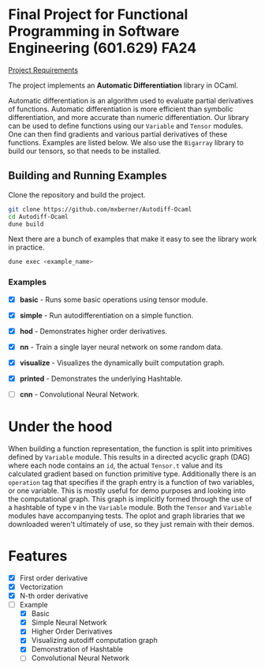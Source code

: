 # Final Project for Functional Programming in Software Engineering (601.629) FA24

[Project Requirements](https://pl.cs.jhu.edu/fpse/assignments/project.html)

The project implements an **Automatic Differentiation** library in OCaml.

Automatic differentiation is an algorithm used to evaluate partial derivatives of functions. Automatic differentiation is more efficient than symbolic differentiation, and more accurate than numeric differentiation. Our library can be used to define functions using our `Variable` and `Tensor` modules. One can then find gradients and various partial derivatives of these functions. 
Examples are listed below. We also use the `Bigarray` library to build our tensors, so that needs to be installed. 

## Building and Running Examples

Clone the repository and build the project.

```bash
git clone https://github.com/mxberner/Autodiff-Ocaml
cd Autodiff-Ocaml
dune build
```

Next there are a bunch of examples that make it easy
to see the library work in practice.

```bash
dune exec <example_name>
```

### Examples
- [x] **basic** - Runs some basic operations using tensor module. 
- [x] **simple** - Run autodifferentiation on a simple function.
- [x] **hod** - Demonstrates higher order derivatives.
- [x] **nn** - Train a single layer neural network on some random data.
- [x] **visualize** - Visualizes the dynamically built computation graph. 
- [x] **printed** - Demonstrates the underlying Hashtable. 
- [ ] **cnn** - Convolutional Neural Network.


# Under the hood

When building a function representation, the function is split into primitives defined by `Variable` module. 
This results in a directed acyclic graph (DAG) where each node contains an `id`, the actual `Tensor.t` value and its calculated gradient based on function primitive type. Additionally there is an `operation` tag that specifies if the graph entry is a function of two variables, or one variable. This is mostly useful for demo purposes and looking into the computational graph.
This graph is implicitly formed through the use of a hashtable of type v in the `Variable` module. Both the `Tensor` and `Variable` modules have accompanying tests. The oplot and graph libraries that we downloaded weren't ultimately of use, so they just remain with their demos.

# Features

- [x] First order derivative
- [x] Vectorization
- [x] N-th order derivative
- [ ] Example
    - [x] Basic
    - [x] Simple Neural Network
    - [x] Higher Order Derivatives
    - [x] Visualizing autodiff computation graph 
    - [x] Demonstration of Hashtable
    - [ ] Convolutional Neural Network
